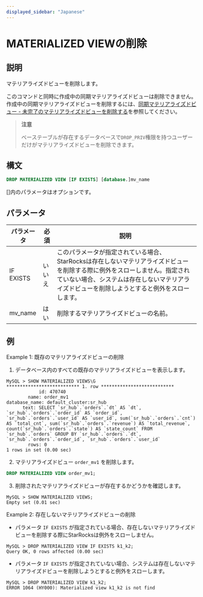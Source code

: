 ```yaml
---
displayed_sidebar: "Japanese"
---
```


# MATERIALIZED VIEWの削除

## 説明

マテリアライズドビューを削除します。

このコマンドと同時に作成中の同期マテリアライズドビューは削除できません。作成中の同期マテリアライズドビューを削除するには、[同期マテリアライズドビュー - 未完了のマテリアライズドビューを削除する](../../../using_starrocks/Materialized_view.md#drop-an-unfinished-materialized-view)を参照してください。

> **注意**
>
> ベーステーブルが存在するデータベースで`DROP_PRIV`権限を持つユーザーだけがマテリアライズドビューを削除できます。

## 構文

```SQL
DROP MATERIALIZED VIEW [IF EXISTS] [database.]mv_name
```

[]内のパラメータはオプションです。

## パラメータ

| **パラメータ** | **必須** | **説明**                                                    |
| ------------- | ------------ | ------------------------------------------------------------ |
| IF EXISTS     | いいえ           | このパラメータが指定されている場合、StarRocksは存在しないマテリアライズドビューを削除する際に例外をスローしません。指定されていない場合、システムは存在しないマテリアライズドビューを削除しようとすると例外をスローします。 |
| mv_name       | はい          | 削除するマテリアライズドビューの名前。                 |

## 例

Example 1: 既存のマテリアライズドビューの削除

1. データベース内のすべての既存のマテリアライズドビューを表示します。

  ```Plain
  MySQL > SHOW MATERIALIZED VIEWS\G
  *************************** 1. row ***************************
              id: 470740
          name: order_mv1
  database_name: default_cluster:sr_hub
        text: SELECT `sr_hub`.`orders`.`dt` AS `dt`, `sr_hub`.`orders`.`order_id` AS `order_id`, `sr_hub`.`orders`.`user_id` AS `user_id`, sum(`sr_hub`.`orders`.`cnt`) AS `total_cnt`, sum(`sr_hub`.`orders`.`revenue`) AS `total_revenue`, count(`sr_hub`.`orders`.`state`) AS `state_count` FROM `sr_hub`.`orders` GROUP BY `sr_hub`.`orders`.`dt`, `sr_hub`.`orders`.`order_id`, `sr_hub`.`orders`.`user_id`
          rows: 0
  1 rows in set (0.00 sec)
  ```

2. マテリアライズドビュー `order_mv1` を削除します。

  ```SQL
  DROP MATERIALIZED VIEW order_mv1;
  ```

3. 削除されたマテリアライズドビューが存在するかどうかを確認します。

  ```Plain
  MySQL > SHOW MATERIALIZED VIEWS;
  Empty set (0.01 sec)
  ```

Example 2: 存在しないマテリアライズドビューの削除

- パラメータ `IF EXISTS` が指定されている場合、存在しないマテリアライズドビューを削除する際にStarRocksは例外をスローしません。

```Plain
MySQL > DROP MATERIALIZED VIEW IF EXISTS k1_k2;
Query OK, 0 rows affected (0.00 sec)
```

- パラメータ `IF EXISTS` が指定されていない場合、システムは存在しないマテリアライズドビューを削除しようとすると例外をスローします。

```Plain
MySQL > DROP MATERIALIZED VIEW k1_k2;
ERROR 1064 (HY000): Materialized view k1_k2 is not find
```